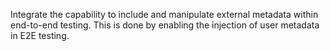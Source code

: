 Integrate the capability to include and manipulate external metadata within end-to-end testing.
This is done by enabling the injection of user metadata in E2E testing.